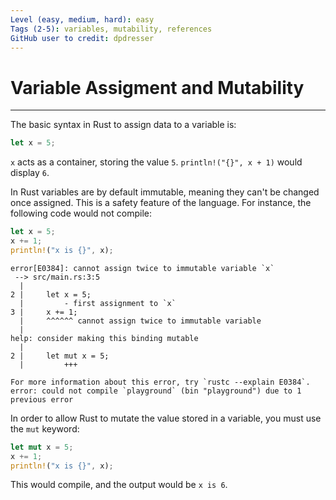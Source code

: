 ```yaml
---
Level (easy, medium, hard): easy
Tags (2-5): variables, mutability, references
GitHub user to credit: dpdresser
---
```


# Variable Assigment and Mutability

---

The basic syntax in Rust to assign data to a variable is:

```rust
let x = 5;
```

`x` acts as a container, storing the value `5`. `println!("{}", x + 1)` would display `6`.


In Rust variables are by default immutable, meaning they can't be changed once assigned. This is a safety feature of the language. For instance, the following code would not compile:

```rust
let x = 5;
x += 1;
println!("x is {}", x);
```
```Compiling playground v0.0.1 (/playground)
error[E0384]: cannot assign twice to immutable variable `x`
 --> src/main.rs:3:5
  |
2 |     let x = 5;
  |         - first assignment to `x`
3 |     x += 1;
  |     ^^^^^^ cannot assign twice to immutable variable
  |
help: consider making this binding mutable
  |
2 |     let mut x = 5;
  |         +++

For more information about this error, try `rustc --explain E0384`.
error: could not compile `playground` (bin "playground") due to 1 previous error
```

In order to allow Rust to mutate the value stored in a variable, you must use the `mut` keyword:

```rust
let mut x = 5;
x += 1;
println!("x is {}", x);
```

This would compile, and the output would be `x is 6`.
